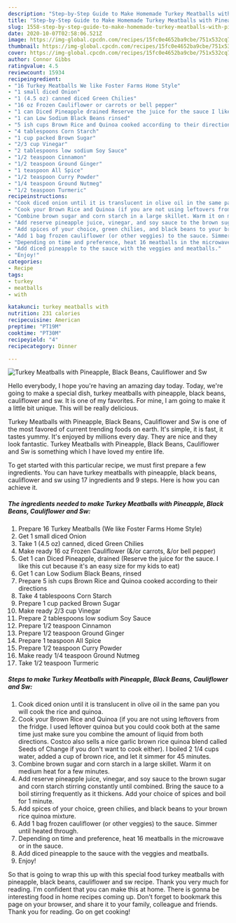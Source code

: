 ```yaml
---
description: "Step-by-Step Guide to Make Homemade Turkey Meatballs with Pineapple, Black Beans, Cauliflower and Sw"
title: "Step-by-Step Guide to Make Homemade Turkey Meatballs with Pineapple, Black Beans, Cauliflower and Sw"
slug: 1558-step-by-step-guide-to-make-homemade-turkey-meatballs-with-pineapple-black-beans-cauliflower-and-sw
date: 2020-10-07T02:58:06.521Z
image: https://img-global.cpcdn.com/recipes/15fc0e4652ba9cbe/751x532cq70/turkey-meatballs-with-pineapple-black-beans-cauliflower-and-sw-recipe-main-photo.jpg
thumbnail: https://img-global.cpcdn.com/recipes/15fc0e4652ba9cbe/751x532cq70/turkey-meatballs-with-pineapple-black-beans-cauliflower-and-sw-recipe-main-photo.jpg
cover: https://img-global.cpcdn.com/recipes/15fc0e4652ba9cbe/751x532cq70/turkey-meatballs-with-pineapple-black-beans-cauliflower-and-sw-recipe-main-photo.jpg
author: Connor Gibbs
ratingvalue: 4.5
reviewcount: 15934
recipeingredient:
- "16 Turkey Meatballs We like Foster Farms Home Style"
- "1 small diced Onion"
- "1 (4.5 oz) canned diced Green Chilies"
- "16 oz Frozen Cauliflower or carrots or bell pepper"
- "1 can Diced Pineapple drained Reserve the juice for the sauce I like this cut because its an easy size for my kids to eat"
- "1 can Low Sodium Black Beans rinsed"
- "5 ish cups Brown Rice and Quinoa cooked according to their directions"
- "4 tablespoons Corn Starch"
- "1 cup packed Brown Sugar"
- "2/3 cup Vinegar"
- "2 tablespoons low sodium Soy Sauce"
- "1/2 teaspoon Cinnamon"
- "1/2 teaspoon Ground Ginger"
- "1 teaspoon All Spice"
- "1/2 teaspoon Curry Powder"
- "1/4 teaspoon Ground Nutmeg"
- "1/2 teaspoon Turmeric"
recipeinstructions:
- "Cook diced onion until it is translucent in olive oil in the same pan you will cook the rice and quinoa."
- "Cook your Brown Rice and Quinoa (if you are not using leftovers from the fridge. I used leftover quinoa but you could cook both at the same time just make sure you combine the amount of liquid from both directions. Costco also sells a nice garlic brown rice quinoa blend called Seeds of Change if you don&#39;t want to cook either). I boiled 2 1/4 cups water, added a cup of brown rice, and let it simmer for 45 minutes."
- "Combine brown sugar and corn starch in a large skillet. Warm it on medium heat for a few minutes."
- "Add reserve pineapple juice, vinegar, and soy sauce to the brown sugar and corn starch stirring constantly until combined. Bring the sauce to a boil stirring frequently as it thickens. Add your choice of spices and boil for 1 minute."
- "Add spices of your choice, green chilies, and black beans to your brown rice quinoa mixture."
- "Add 1 bag frozen cauliflower (or other veggies) to the sauce. Simmer until heated through."
- "Depending on time and preference, heat 16 meatballs in the microwave or in the sauce."
- "Add diced pineapple to the sauce with the veggies and meatballs."
- "Enjoy!"
categories:
- Recipe
tags:
- turkey
- meatballs
- with

katakunci: turkey meatballs with 
nutrition: 231 calories
recipecuisine: American
preptime: "PT19M"
cooktime: "PT30M"
recipeyield: "4"
recipecategory: Dinner

---
```



![Turkey Meatballs with Pineapple, Black Beans, Cauliflower and Sw](https://img-global.cpcdn.com/recipes/15fc0e4652ba9cbe/751x532cq70/turkey-meatballs-with-pineapple-black-beans-cauliflower-and-sw-recipe-main-photo.jpg)

Hello everybody, I hope you're having an amazing day today. Today, we're going to make a special dish, turkey meatballs with pineapple, black beans, cauliflower and sw. It is one of my favorites. For mine, I am going to make it a little bit unique. This will be really delicious.

Turkey Meatballs with Pineapple, Black Beans, Cauliflower and Sw is one of the most favored of current trending foods on earth. It's simple, it is fast, it tastes yummy. It's enjoyed by millions every day. They are nice and they look fantastic. Turkey Meatballs with Pineapple, Black Beans, Cauliflower and Sw is something which I have loved my entire life.




To get started with this particular recipe, we must first prepare a few ingredients. You can have turkey meatballs with pineapple, black beans, cauliflower and sw using 17 ingredients and 9 steps. Here is how you can achieve it.

<!--inarticleads1-->

##### The ingredients needed to make Turkey Meatballs with Pineapple, Black Beans, Cauliflower and Sw:

1. Prepare 16 Turkey Meatballs (We like Foster Farms Home Style)
1. Get 1 small diced Onion
1. Take 1 (4.5 oz) canned, diced Green Chilies
1. Make ready 16 oz Frozen Cauliflower (&amp;/or carrots, &amp;/or bell pepper)
1. Get 1 can Diced Pineapple, drained (Reserve the juice for the sauce. I like this cut because it&#39;s an easy size for my kids to eat)
1. Get 1 can Low Sodium Black Beans, rinsed
1. Prepare 5 ish cups Brown Rice and Quinoa cooked according to their directions
1. Take 4 tablespoons Corn Starch
1. Prepare 1 cup packed Brown Sugar
1. Make ready 2/3 cup Vinegar
1. Prepare 2 tablespoons low sodium Soy Sauce
1. Prepare 1/2 teaspoon Cinnamon
1. Prepare 1/2 teaspoon Ground Ginger
1. Prepare 1 teaspoon All Spice
1. Prepare 1/2 teaspoon Curry Powder
1. Make ready 1/4 teaspoon Ground Nutmeg
1. Take 1/2 teaspoon Turmeric




<!--inarticleads2-->

##### Steps to make Turkey Meatballs with Pineapple, Black Beans, Cauliflower and Sw:

1. Cook diced onion until it is translucent in olive oil in the same pan you will cook the rice and quinoa.
1. Cook your Brown Rice and Quinoa (if you are not using leftovers from the fridge. I used leftover quinoa but you could cook both at the same time just make sure you combine the amount of liquid from both directions. Costco also sells a nice garlic brown rice quinoa blend called Seeds of Change if you don&#39;t want to cook either). I boiled 2 1/4 cups water, added a cup of brown rice, and let it simmer for 45 minutes.
1. Combine brown sugar and corn starch in a large skillet. Warm it on medium heat for a few minutes.
1. Add reserve pineapple juice, vinegar, and soy sauce to the brown sugar and corn starch stirring constantly until combined. Bring the sauce to a boil stirring frequently as it thickens. Add your choice of spices and boil for 1 minute.
1. Add spices of your choice, green chilies, and black beans to your brown rice quinoa mixture.
1. Add 1 bag frozen cauliflower (or other veggies) to the sauce. Simmer until heated through.
1. Depending on time and preference, heat 16 meatballs in the microwave or in the sauce.
1. Add diced pineapple to the sauce with the veggies and meatballs.
1. Enjoy!




So that is going to wrap this up with this special food turkey meatballs with pineapple, black beans, cauliflower and sw recipe. Thank you very much for reading. I'm confident that you can make this at home. There is gonna be interesting food in home recipes coming up. Don't forget to bookmark this page on your browser, and share it to your family, colleague and friends. Thank you for reading. Go on get cooking!
